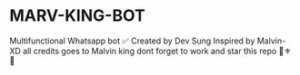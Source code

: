 # MARV-KING-BOT
Multifunctional Whatsapp bot ✅ Created by Dev Sung Inspired by Malvin-XD all credits goes to Malvin king dont forget to work and star this repo 🔱⚜️🔮

